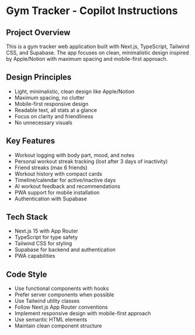 # Gym Tracker - Copilot Instructions

<!-- Use this file to provide workspace-specific custom instructions to Copilot. For more details, visit https://code.visualstudio.com/docs/copilot/copilot-customization#_use-a-githubcopilotinstructionsmd-file -->

## Project Overview
This is a gym tracker web application built with Next.js, TypeScript, Tailwind CSS, and Supabase. The app focuses on clean, minimalistic design inspired by Apple/Notion with maximum spacing and mobile-first approach.

## Design Principles
- Light, minimalistic, clean design like Apple/Notion
- Maximum spacing, no clutter
- Mobile-first responsive design
- Readable text, all stats at a glance
- Focus on clarity and friendliness
- No unnecessary visuals

## Key Features
- Workout logging with body part, mood, and notes
- Personal workout streak tracking (lost after 3 days of inactivity)
- Friend streaks (max 6 friends)
- Workout history with compact cards
- Timeline/calendar for active/inactive days
- AI workout feedback and recommendations
- PWA support for mobile installation
- Authentication with Supabase

## Tech Stack
- Next.js 15 with App Router
- TypeScript for type safety
- Tailwind CSS for styling
- Supabase for backend and authentication
- PWA capabilities

## Code Style
- Use functional components with hooks
- Prefer server components when possible
- Use Tailwind utility classes
- Follow Next.js App Router conventions
- Implement responsive design with mobile-first approach
- Use semantic HTML elements
- Maintain clean component structure
